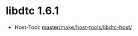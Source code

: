 # libdtc 1.6.1
 - Host-Tool: [master/make/host-tools/libdtc-host/](https://github.com/Freetz-NG/freetz-ng/tree/master/make/host-tools/libdtc-host/)

